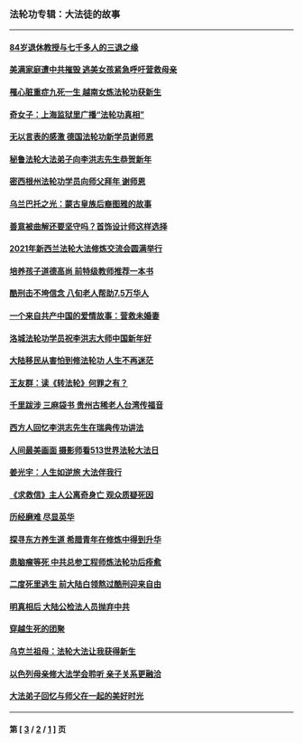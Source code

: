### 法轮功专辑：大法徒的故事
---
#### [84岁退休教授与七千多人的三退之缘](../../pages/nf1147481/n13796650.md?11140430) 
#### [美满家庭遭中共摧毁 逃美女孩紧急呼吁营救母亲](../../pages/nf1147481/n13792859.md?11140430) 
#### [罹心脏重症九死一生 越南女炼法轮功获新生](../../pages/nf1147481/n13732766.md?11140430) 
#### [奇女子：上海监狱里广播“法轮功真相”](../../pages/nf1147481/n13726443.md?11140430) 
#### [无以言表的感激 德国法轮功新学员谢师恩](../../pages/nf1147481/n13543790.md?11140430) 
#### [秘鲁法轮大法弟子向李洪志先生恭贺新年](../../pages/nf1147481/n13540182.md?11140430) 
#### [密西根州法轮功学员向师父拜年 谢师恩](../../pages/nf1147481/n13538183.md?11140430) 
#### [乌兰巴托之光：蒙古皇族后裔图雅的故事](../../pages/nf1147481/n13155759.md?11140430) 
#### [善意被曲解还要坚守吗？首饰设计师这样选择](../../pages/nf1147481/n13077575.md?11140430) 
#### [2021年新西兰法轮大法修炼交流会圆满举行](../../pages/nf1147481/n13033149.md?11140430) 
#### [培养孩子道德高尚 前特级教师推荐一本书](../../pages/nf1147481/n12938640.md?11140430) 
#### [酷刑击不垮信念 八旬老人帮助7.5万华人](../../pages/nf1147481/n12880712.md?11140430) 
#### [一个来自共产中国的爱情故事：营救未婚妻](../../pages/nf1147481/n12778386.md?11140430) 
#### [洛城法轮功学员祝李洪志大师中国新年好](../../pages/nf1147481/n12724685.md?11140430) 
#### [大陆移民从害怕到修法轮功 人生不再迷茫](../../pages/nf1147481/n12414325.md?11140430) 
#### [王友群：读《转法轮》何罪之有？](../../pages/nf1147481/n12408647.md?11140430) 
#### [千里跋涉 三麻袋书 贵州古稀老人台湾传福音](../../pages/nf1147481/n12198750.md?11140430) 
#### [西方人回忆李洪志先生在瑞典传功讲法](../../pages/nf1147481/n12099607.md?11140430) 
#### [人间最美画面 摄影师看513世界法轮大法日](../../pages/nf1147481/n12094118.md?11140430) 
#### [姜光宇：人生如逆旅 大法伴我行](../../pages/nf1147481/n12088664.md?11140430) 
#### [《求救信》主人公离奇身亡 观众质疑死因](../../pages/nf1147481/n11845215.md?11140430) 
#### [历经磨难 尽显英华](../../pages/nf1147481/n11723297.md?11140430) 
#### [探寻东方养生道 希腊青年在修炼中得到升华](../../pages/nf1147481/n11494502.md?11140430) 
#### [患脑瘤等死 中共总参工程师炼法轮功后痊愈](../../pages/nf1147481/n11466682.md?11140430) 
#### [二度死里逃生 前大陆白领熬过酷刑迎来自由](../../pages/nf1147481/n11368594.md?11140430) 
#### [明真相后 大陆公检法人员抛弃中共](../../pages/nf1147481/n11358618.md?11140430) 
#### [穿越生死的团聚](../../pages/nf1147481/n11258922.md?11140430) 
#### [乌克兰祖母：法轮大法让我获得新生](../../pages/nf1147481/n11269457.md?11140430) 
#### [以色列母亲修大法学会聆听 亲子关系更融洽](../../pages/nf1147481/n11268195.md?11140430) 
#### [大法弟子回忆与师父在一起的美好时光](../../pages/nf1147481/n11267759.md?11140430) 

---
#### 第 [ [3](./3.md?11140430) / [2](./2.md?11140430) / [1](./1.md?11140430) ] 页
